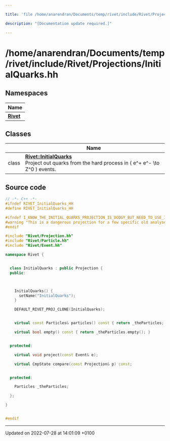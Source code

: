 ```yaml
---

title: 'file /home/anarendran/Documents/temp/rivet/include/Rivet/Projections/InitialQuarks.hh'

description: "[Documentation update required.]"

---
```


# /home/anarendran/Documents/temp/rivet/include/Rivet/Projections/InitialQuarks.hh



## Namespaces

| Name           |
| -------------- |
| **[Rivet](http://example.org/namespaces/namespacerivet/)**  |

## Classes

|                | Name           |
| -------------- | -------------- |
| class | **[Rivet::InitialQuarks](http://example.org/classes/classrivet_1_1initialquarks/)** <br>Project out quarks from the hard process in \( e^+ e^- \to Z^0 \) events.  |




## Source code

```cpp
// -*- C++ -*-
#ifndef RIVET_InitialQuarks_HH
#define RIVET_InitialQuarks_HH

#ifndef I_KNOW_THE_INITIAL_QUARKS_PROJECTION_IS_DODGY_BUT_NEED_TO_USE_IT
#warning "This is a dangerous projection for a few specific old analyses. Not for general use!"
#endif

#include "Rivet/Projection.hh"
#include "Rivet/Particle.hh"
#include "Rivet/Event.hh"

namespace Rivet {


  class InitialQuarks : public Projection {
  public:



    InitialQuarks() {
      setName("InitialQuarks");
    }

    DEFAULT_RIVET_PROJ_CLONE(InitialQuarks);


    virtual const Particles& particles() const { return _theParticles; }

    virtual bool empty() const { return _theParticles.empty(); }


  protected:

    virtual void project(const Event& e);

    virtual CmpState compare(const Projection& p) const;


  protected:

    Particles _theParticles;

  };

}


#endif
```


-------------------------------

Updated on 2022-07-28 at 14:01:09 +0100
